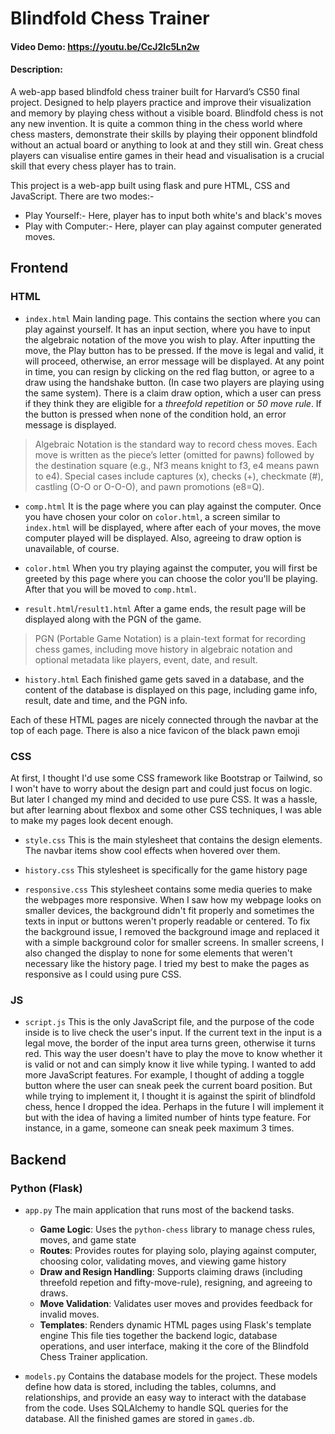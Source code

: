 # Blindfold Chess Trainer
#### Video Demo:  <https://youtu.be/CcJ2lc5Ln2w>
#### Description:
A web-app based blindfold chess trainer built for Harvard’s CS50 final project. Designed to help players practice and improve their visualization and memory by playing chess without a visible board.
Blindfold chess is not any new invention. It is quite a common thing in the chess world where chess masters, demonstrate their skills by playing their opponent blindfold without an actual board or anything to look at and they still win. Great chess players can visualise entire games in their head and visualisation is a crucial skill that every chess player has to train.

This project is a web-app built using flask and pure HTML, CSS and JavaScript.
There are two modes:-
- Play Yourself:- Here, player has to input both white's and black's moves
- Play with Computer:- Here, player can play against computer generated moves.

## Frontend

### HTML

- `index.html` Main landing page. This contains the section where you can play against yourself. It has an input section, where you have to input the algebraic notation of the move you wish to play. After inputting the move, the Play button has to be pressed. If the move is legal and valid, it will proceed, otherwise, an error message will be displayed. At any point in time, you can resign by clicking on the red flag button, or agree to a draw using the handshake button. (In case two players are playing using the same system). There is a claim draw option, which a user can press if they think they are eligible for a *threefold repetition* or *50 move rule*. If the button is pressed when none of the condition hold, an error message is displayed.
> Algebraic Notation is the standard way to record chess moves. Each move is written as the piece’s letter (omitted for pawns) followed by the destination square (e.g., Nf3 means knight to f3, e4 means pawn to e4). Special cases include captures (x), checks (+), checkmate (#), castling (O-O or O-O-O), and pawn promotions (e8=Q).

- `comp.html` It is the page where you can play against the computer. Once you have chosen your color on `color.html`, a screen similar to `index.html` will be displayed, where after each of your moves, the move computer played will be displayed. Also, agreeing to draw option is unavailable, of course.

- `color.html` When you try playing against the computer, you will first be greeted by this page where you can choose the color you'll be playing. After that you will be moved to `comp.html`.

- `result.html`/`result1.html` After a game ends, the result page will be displayed along with the PGN of the game.
> PGN (Portable Game Notation) is a plain-text format for recording chess games, including move history in algebraic notation and optional metadata like players, event, date, and result.

- `history.html` Each finished game gets saved in a database, and the content of the database is displayed on this page, including game info, result, date and time, and the PGN info.

Each of these HTML pages are nicely connected through the navbar at the top of each page. There is also a nice favicon of the black pawn emoji

### CSS
At first, I thought I'd use some CSS framework like Bootstrap or Tailwind, so I won't have to worry about the design part and could just focus on logic. But later I changed my mind and decided to use pure CSS. It was a hassle, but after learning about flexbox and some other CSS techniques, I was able to make my pages look decent enough.

- `style.css` This is the main stylesheet that contains the design elements. The navbar items show cool effects when hovered over them.

- `history.css` This stylesheet is specifically for the game history page

- `responsive.css` This stylesheet contains some media queries to make the webpages more responsive. When I saw how my webpage looks on smaller devices, the background didn't fit properly and sometimes the texts in input or buttons weren't properly readable or centered. To fix the background issue, I removed the background image and replaced it with a simple background color for smaller screens. In smaller screens, I also changed the display to none for some elements that weren't necessary like the history page. I tried my best to make the pages as responsive as I could using pure CSS.

### JS

- `script.js` This is the only JavaScript file, and the purpose of the code inside is to live check the user's input. If the current text in the input is a legal move, the border of the input area turns green, otherwise it turns red. This way the user doesn't have to play the move to know whether it is valid or not and can simply know it live while typing. I wanted to add more JavaScript features. For example, I thought of adding a toggle button where the user can sneak peek the current board position. But while trying to implement it, I thought it is against the spirit of blindfold chess, hence I dropped the idea. Perhaps in the future I will implement it but with the idea of having a limited number of hints type feature. For instance, in a game, someone can sneak peek maximum 3 times.

## Backend

### Python (Flask)

- `app.py` The main application that runs most of the backend tasks.
    - **Game Logic**: Uses the `python-chess` library to manage chess rules, moves, and game state
    - **Routes**: Provides routes for playing solo, playing against computer, choosing color, validating moves, and viewing game history
    - **Draw and Resign Handling**: Supports claiming draws (including threefold repetion and fifty-move-rule), resigning, and agreeing to draws.
    - **Move Validation**: Validates user moves and provides feedback for invalid moves.
    - **Templates**: Renders dynamic HTML pages using Flask's template engine
This file ties together the backend logic, database operations, and user interface, making it the core of the Blindfold Chess Trainer application.

- `models.py` Contains the database models for the project. These models define how data is stored, including the tables, columns, and relationships, and provide an easy way to interact with the database from the code. Uses SQLAlchemy to handle SQL queries for the database. All the finished games are stored in `games.db`.
